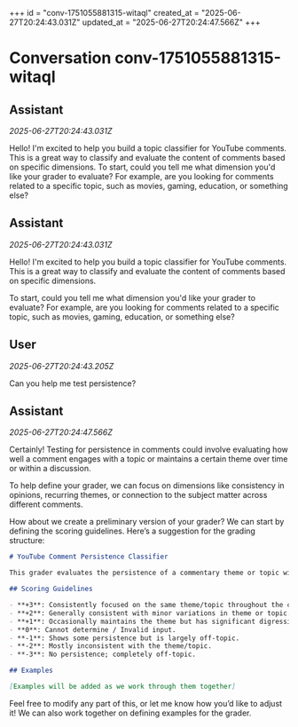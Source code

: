 +++
id = "conv-1751055881315-witaql"
created_at = "2025-06-27T20:24:43.031Z"
updated_at = "2025-06-27T20:24:47.566Z"
+++

# Conversation conv-1751055881315-witaql

## Assistant
_2025-06-27T20:24:43.031Z_

Hello! I'm excited to help you build a topic classifier for YouTube comments. This is a great way to classify and evaluate the content of comments based on specific dimensions.
To start, could you tell me what dimension you'd like your grader to evaluate? For example, are you looking for comments related to a specific topic, such as movies, gaming, education, or something else?

## Assistant
_2025-06-27T20:24:43.031Z_

Hello! I'm excited to help you build a topic classifier for YouTube comments. This is a great way to classify and evaluate the content of comments based on specific dimensions.

To start, could you tell me what dimension you'd like your grader to evaluate? For example, are you looking for comments related to a specific topic, such as movies, gaming, education, or something else?

## User
_2025-06-27T20:24:43.205Z_

Can you help me test persistence?

## Assistant
_2025-06-27T20:24:47.566Z_

Certainly! Testing for persistence in comments could involve evaluating how well a comment engages with a topic or maintains a certain theme over time or within a discussion. 

To help define your grader, we can focus on dimensions like consistency in opinions, recurring themes, or connection to the subject matter across different comments. 

How about we create a preliminary version of your grader? We can start by defining the scoring guidelines. Here’s a suggestion for the grading structure:

```markdown
# YouTube Comment Persistence Classifier

This grader evaluates the persistence of a commentary theme or topic within YouTube comments over time.

## Scoring Guidelines

- **+3**: Consistently focused on the same theme/topic throughout the comment.
- **+2**: Generally consistent with minor variations in theme or topic.
- **+1**: Occasionally maintains the theme but has significant digressions or shifts.
- **0**: Cannot determine / Invalid input.
- **-1**: Shows some persistence but is largely off-topic.
- **-2**: Mostly inconsistent with the theme/topic.
- **-3**: No persistence; completely off-topic.

## Examples

[Examples will be added as we work through them together]
```

Feel free to modify any part of this, or let me know how you’d like to adjust it! We can also work together on defining examples for the grader.